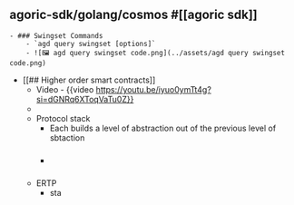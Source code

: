 ## agoric-sdk/golang/cosmos #[[agoric sdk]]
	- ### Swingset Commands
		- `agd query swingset [options]`
		- ![🖼 agd query swingset code.png](../assets/agd query swingset code.png)
- [[## Higher order smart contracts]]
	- Video - {{video https://youtu.be/iyuo0ymTt4g?si=dGNRq6XToqVaTu0Z}}
	-
	- Protocol stack
		- Each builds a level of abstraction out of the previous level of sbtaction
		- ###
	- ERTP
		- sta